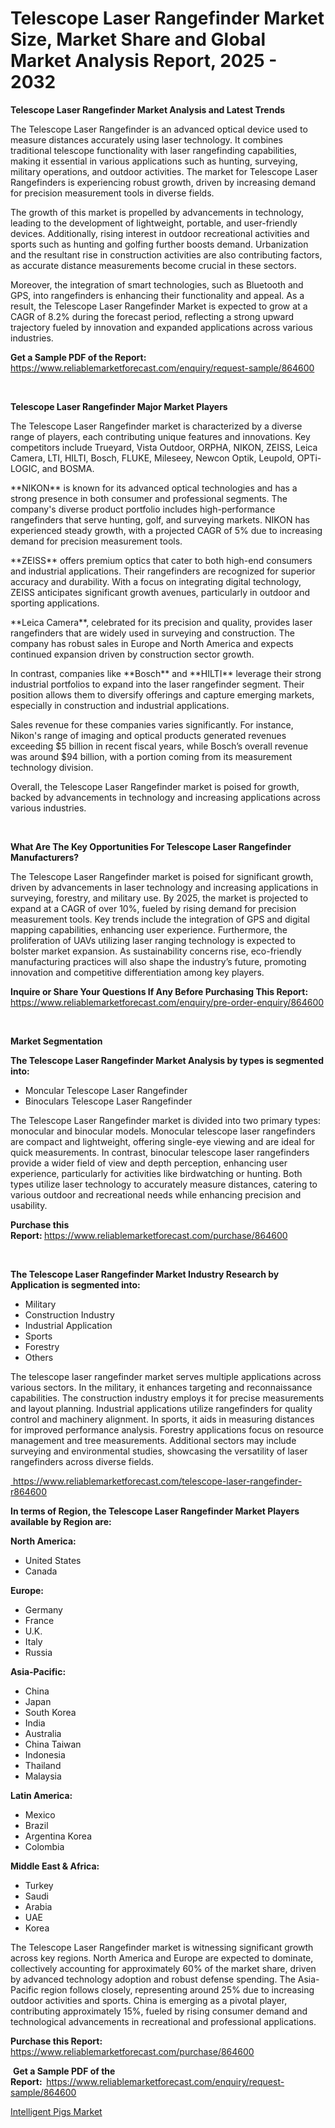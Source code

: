 <p><h1>Telescope Laser Rangefinder Market Size, Market Share and Global Market Analysis Report, 2025 - 2032</h1></p><p><strong>Telescope Laser Rangefinder Market Analysis and Latest Trends</strong></p>
<p><p>The Telescope Laser Rangefinder is an advanced optical device used to measure distances accurately using laser technology. It combines traditional telescope functionality with laser rangefinding capabilities, making it essential in various applications such as hunting, surveying, military operations, and outdoor activities. The market for Telescope Laser Rangefinders is experiencing robust growth, driven by increasing demand for precision measurement tools in diverse fields.</p><p>The growth of this market is propelled by advancements in technology, leading to the development of lightweight, portable, and user-friendly devices. Additionally, rising interest in outdoor recreational activities and sports such as hunting and golfing further boosts demand. Urbanization and the resultant rise in construction activities are also contributing factors, as accurate distance measurements become crucial in these sectors.</p><p>Moreover, the integration of smart technologies, such as Bluetooth and GPS, into rangefinders is enhancing their functionality and appeal. As a result, the Telescope Laser Rangefinder Market is expected to grow at a CAGR of 8.2% during the forecast period, reflecting a strong upward trajectory fueled by innovation and expanded applications across various industries.</p></p>
<p><strong>Get a Sample PDF of the Report:&nbsp;</strong> <a href="https://www.reliablemarketforecast.com/enquiry/request-sample/864600?utm_campaign=1888&utm_medium=2&utm_source=Github&utm_content=ia&utm_term=19022025&utm_id=telescope-laser-rangefinder">https://www.reliablemarketforecast.com/enquiry/request-sample/864600</a></p>
<p>&nbsp;</p>
<p><strong>Telescope Laser Rangefinder Major Market Players</strong></p>
<p><p>The Telescope Laser Rangefinder market is characterized by a diverse range of players, each contributing unique features and innovations. Key competitors include Trueyard, Vista Outdoor, ORPHA, NIKON, ZEISS, Leica Camera, LTI, HILTI, Bosch, FLUKE, Mileseey, Newcon Optik, Leupold, OPTi-LOGIC, and BOSMA. </p><p>**NIKON** is known for its advanced optical technologies and has a strong presence in both consumer and professional segments. The company's diverse product portfolio includes high-performance rangefinders that serve hunting, golf, and surveying markets. NIKON has experienced steady growth, with a projected CAGR of 5% due to increasing demand for precision measurement tools.</p><p>**ZEISS** offers premium optics that cater to both high-end consumers and industrial applications. Their rangefinders are recognized for superior accuracy and durability. With a focus on integrating digital technology, ZEISS anticipates significant growth avenues, particularly in outdoor and sporting applications.</p><p>**Leica Camera**, celebrated for its precision and quality, provides laser rangefinders that are widely used in surveying and construction. The company has robust sales in Europe and North America and expects continued expansion driven by construction sector growth.</p><p>In contrast, companies like **Bosch** and **HILTI** leverage their strong industrial portfolios to expand into the laser rangefinder segment. Their position allows them to diversify offerings and capture emerging markets, especially in construction and industrial applications.</p><p>Sales revenue for these companies varies significantly. For instance, Nikon's range of imaging and optical products generated revenues exceeding $5 billion in recent fiscal years, while Bosch’s overall revenue was around $94 billion, with a portion coming from its measurement technology division.</p><p>Overall, the Telescope Laser Rangefinder market is poised for growth, backed by advancements in technology and increasing applications across various industries.</p></p>
<p>&nbsp;</p>
<p><strong>What Are The Key Opportunities For Telescope Laser Rangefinder Manufacturers?</strong></p>
<p><p>The Telescope Laser Rangefinder market is poised for significant growth, driven by advancements in laser technology and increasing applications in surveying, forestry, and military use. By 2025, the market is projected to expand at a CAGR of over 10%, fueled by rising demand for precision measurement tools. Key trends include the integration of GPS and digital mapping capabilities, enhancing user experience. Furthermore, the proliferation of UAVs utilizing laser ranging technology is expected to bolster market expansion. As sustainability concerns rise, eco-friendly manufacturing practices will also shape the industry’s future, promoting innovation and competitive differentiation among key players.</p></p>
<p><strong>Inquire or Share Your Questions If Any Before Purchasing This Report:</strong> <a href="https://www.reliablemarketforecast.com/enquiry/pre-order-enquiry/864600?utm_campaign=1888&utm_medium=2&utm_source=Github&utm_content=ia&utm_term=19022025&utm_id=telescope-laser-rangefinder">https://www.reliablemarketforecast.com/enquiry/pre-order-enquiry/864600</a></p>
<p>&nbsp;</p>
<p><strong>Market Segmentation</strong></p>
<p><strong>The Telescope Laser Rangefinder Market Analysis by types is segmented into:</strong></p>
<p><ul><li>Moncular Telescope Laser Rangefinder</li><li>Binoculars Telescope Laser Rangefinder</li></ul></p>
<p><p>The Telescope Laser Rangefinder market is divided into two primary types: monocular and binocular models. Monocular telescope laser rangefinders are compact and lightweight, offering single-eye viewing and are ideal for quick measurements. In contrast, binocular telescope laser rangefinders provide a wider field of view and depth perception, enhancing user experience, particularly for activities like birdwatching or hunting. Both types utilize laser technology to accurately measure distances, catering to various outdoor and recreational needs while enhancing precision and usability.</p></p>
<p><strong>Purchase this Report:&nbsp;</strong><a href="https://www.reliablemarketforecast.com/purchase/864600?utm_campaign=1888&utm_medium=2&utm_source=Github&utm_content=ia&utm_term=19022025&utm_id=telescope-laser-rangefinder">https://www.reliablemarketforecast.com/purchase/864600</a></p>
<p>&nbsp;</p>
<p><strong>The Telescope Laser Rangefinder Market Industry Research by Application is segmented into:</strong></p>
<p><ul><li>Military</li><li>Construction Industry</li><li>Industrial Application</li><li>Sports</li><li>Forestry</li><li>Others</li></ul></p>
<p><p>The telescope laser rangefinder market serves multiple applications across various sectors. In the military, it enhances targeting and reconnaissance capabilities. The construction industry employs it for precise measurements and layout planning. Industrial applications utilize rangefinders for quality control and machinery alignment. In sports, it aids in measuring distances for improved performance analysis. Forestry applications focus on resource management and tree measurements. Additional sectors may include surveying and environmental studies, showcasing the versatility of laser rangefinders across diverse fields.</p></p>
<p><a href="https://www.reliablemarketforecast.com/telescope-laser-rangefinder-r864600?utm_campaign=1888&utm_medium=2&utm_source=Github&utm_content=ia&utm_term=19022025&utm_id=telescope-laser-rangefinder">&nbsp;https://www.reliablemarketforecast.com/telescope-laser-rangefinder-r864600</a></p>
<p><strong>In terms of Region, the Telescope Laser Rangefinder Market Players available by Region are:</strong></p>
<p>
    <p> <strong> North America: </strong>
        <ul>
            <li>United States</li>
            <li>Canada</li>
        </ul>
        </p> 
    <p> <strong> Europe: </strong>
        <ul>
            <li>Germany</li>
            <li>France</li>
            <li>U.K.</li>
            <li>Italy</li>
            <li>Russia</li>
        </ul>
        </p> 
    <p> <strong> Asia-Pacific: </strong>
        <ul>
            <li>China</li>
            <li>Japan</li>
            <li>South Korea</li>
            <li>India</li>
            <li>Australia</li>
            <li>China Taiwan</li>
            <li>Indonesia</li>
            <li>Thailand</li>
            <li>Malaysia</li>
        </ul>
        </p> 
    <p> <strong> Latin America: </strong>
        <ul>
            <li>Mexico</li>
            <li>Brazil</li>
            <li>Argentina Korea</li>
            <li>Colombia</li>
        </ul>
        </p> 
    <p> <strong> Middle East & Africa: </strong>
        <ul>
            <li>Turkey</li>
            <li>Saudi</li>
            <li>Arabia</li>
            <li>UAE</li>
            <li>Korea</li>
        </ul>
    </p>
    </p>
<p><p>The Telescope Laser Rangefinder market is witnessing significant growth across key regions. North America and Europe are expected to dominate, collectively accounting for approximately 60% of the market share, driven by advanced technology adoption and robust defense spending. The Asia-Pacific region follows closely, representing around 25% due to increasing outdoor activities and sports. China is emerging as a pivotal player, contributing approximately 15%, fueled by rising consumer demand and technological advancements in recreational and professional applications.</p></p>
<p><strong>Purchase this Report: </strong><a href="https://www.reliablemarketforecast.com/purchase/864600?utm_campaign=1888&utm_medium=2&utm_source=Github&utm_content=ia&utm_term=19022025&utm_id=telescope-laser-rangefinder">https://www.reliablemarketforecast.com/purchase/864600</a></p>
<p>&nbsp;<strong>Get a Sample PDF of the Report:&nbsp;&nbsp;</strong><a href="https://www.reliablemarketforecast.com/enquiry/request-sample/864600?utm_campaign=1888&utm_medium=2&utm_source=Github&utm_content=ia&utm_term=19022025&utm_id=telescope-laser-rangefinder">https://www.reliablemarketforecast.com/enquiry/request-sample/864600</a></p>
<p><strong></strong></p>
<p><p><a href="https://github.com/gulaimolin/Market-Research-Report-List-7/blob/main/intelligent-pigs-market.md?utm_campaign=1888&utm_medium=2&utm_source=Github&utm_content=ia&utm_term=19022025&utm_id=telescope-laser-rangefinder">Intelligent Pigs Market</a></p></p>